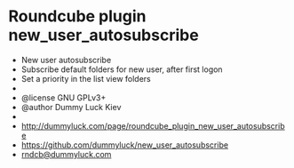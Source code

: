 Roundcube plugin new_user_autosubscribe
======================
 * New user autosubscribe
 * Subscribe default folders for new user, after first logon
 * Set a priority in the list view folders
 *
 * @license GNU GPLv3+
 * @author Dummy Luck Kiev
 *
 * http://dummyluck.com/page/roundcube_plugin_new_user_autosubscribe
 * https://github.com/dummyluck/new_user_autosubscribe
 * rndcb@dummyluck.com
